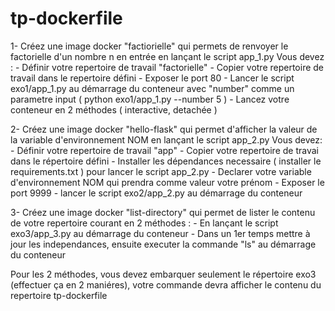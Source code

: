# tp-dockerfile
1- Créez une image docker "factiorielle" qui permets de renvoyer le factorielle d'un nombre n en entrée en lançant le script app_1.py
Vous devez :
		- Définir votre repertoire de travail "factorielle"
		- Copier votre repertoire de travail dans le repertoire défini
		- Exposer le port 80
		- Lancer le script exo1/app_1.py au démarrage du conteneur avec "number" comme un parametre input ( python exo1/app_1.py --number 5 )
		- Lancez votre conteneur en 2 méthodes ( interactive, detachée ) 
		
2- Créez une image docker "hello-flask" qui permet d'afficher la valeur de la variable d'environnement NOM en lançant le script app_2.py
Vous devez:
		- Définir votre repertoire de travail "app"
		- Copier votre repertoire de travai dans le répertoire défini
		- Installer les dépendances necessaire ( installer le requirements.txt ) pour lancer le script app_2.py 
		- Declarer votre variable d'environnement NOM qui prendra comme valeur votre prénom
		- Exposer le port 9999
		- lancer le script exo2/app_2.py au démarrage du conteneur
		
3- Créez une image docker "list-directory" qui permet de lister le contenu de votre repertoire courant en 2 méthodes :
		- En lançant le script exo3/app_3.py au démarrage du conteneur
		- Dans un 1er temps mettre à jour les independances, ensuite executer la commande "ls" au démarrage du conteneur
		 
Pour les 2 méthodes, vous devez embarquer seulement le répertoire exo3 (effectuer ça en 2 maniéres), votre commande devra afficher le contenu du repertoire tp-dockerfile
